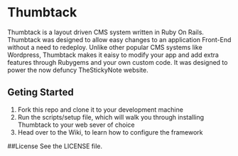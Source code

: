 # Thumbtack <br/>
Thumbtack is a layout driven CMS system written in Ruby On Rails. Thumbtack was designed to allow easy changes to an application Front-End without a need to redeploy. Unlike other popular CMS systems like Wordpress, Thumbtack makes it eaisy to modify your app and add extra features through Rubygems and your own custom code. It was designed to power the now defuncy TheStickyNote website. 

## Geting Started
<ol>
<li>Fork this repo and clone it to your development machine</li>
<li>Run the scripts/setup file, which will walk you through installing Thumbtack to your web sever of choice</li>
<li>Head over to the Wiki, to learn how to configure the framework</li>
</ol>

##License
See the LICENSE file.


